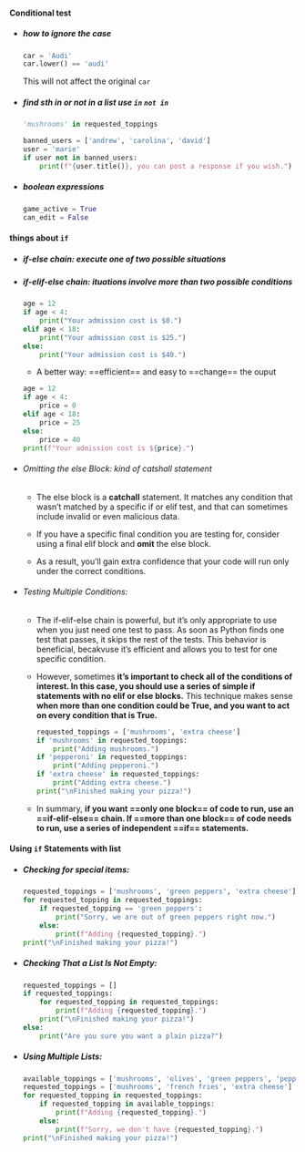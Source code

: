 #### Conditional test
* ##### how to ignore the case
    ```python
    car = 'Audi'
    car.lower() == 'audi'
    ```
    This will not affect the original `car`

* ##### find sth in or not in a list use `in` `not in`
    ```python
    'mushrooms' in requested_toppings
    ```
    ```python
    banned_users = ['andrew', 'carolina', 'david']
    user = 'marie'
    if user not in banned_users:
        print(f"{user.title()}, you can post a response if you wish.")
    ```
* ##### boolean expressions   
    ```python
    game_active = True
    can_edit = False
    ```

#### things about `if`
* ##### if-else chain: execute one of two possible situations
* ##### if-elif-else chain: ituations involve more than two possible conditions
    ```python
    age = 12
    if age < 4:
        print("Your admission cost is $0.")
    elif age < 18:
        print("Your admission cost is $25.")
    else:
        print("Your admission cost is $40.")
    ```
    * A better way: ==efficient== and easy to ==change== the ouput
    ```python
    age = 12
    if age < 4:
        price = 0
    elif age < 18:
        price = 25
    else:
        price = 40
    print(f"Your admission cost is ${price}.")
    ```
* ###### Omitting the else Block: kind of catshall statement
    * The else block is a **catchall** statement. It matches any condition that wasn’t matched by a specific if or elif test, and that can sometimes include invalid or even malicious data.

    * If you have a specific final condition you are testing for, consider using a final elif block and **omit** the else block.

    * As a result, you’ll gain extra confidence that your code will run only under the correct conditions.

* ###### Testing Multiple Conditions:
  * The if-elif-else chain is powerful, but it’s only appropriate to use when you just need one test to pass.
  As soon as Python finds one test that passes, it skips the rest of the tests. This behavior is beneficial, becakvuse it’s efficient and allows you to test for one specific condition.

  * However, sometimes **it’s important to check all of the conditions of interest. In this case, you should use a series of simple if statements with no elif or else blocks.**
  This technique makes sense **when more than one condition could be True, and you want to act on every condition that is True.**
      ```python
      requested_toppings = ['mushrooms', 'extra cheese']
      if 'mushrooms' in requested_toppings:
          print("Adding mushrooms.")
      if 'pepperoni' in requested_toppings:
          print("Adding pepperoni.")
      if 'extra cheese' in requested_toppings:
          print("Adding extra cheese.")
      print("\nFinished making your pizza!")
      ```
  * In summary, **if you want ==only one block== of code to run, use an ==if-elif-else== chain. If ==more than one block== of code needs to run, use a series of independent ==if== statements.**

#### Using `if` Statements with list
* ##### Checking for special items:
    ```python
    requested_toppings = ['mushrooms', 'green peppers', 'extra cheese']
    for requested_topping in requested_toppings:
        if requested_topping == 'green peppers':
            print("Sorry, we are out of green peppers right now.")
        else:
            print(f"Adding {requested_topping}.")
    print("\nFinished making your pizza!") 
    ```
* ##### Checking That a List Is Not Empty:
    ```python
    requested_toppings = []
    if requested_toppings:
        for requested_topping in requested_toppings:
            print(f"Adding {requested_topping}.")
        print("\nFinished making your pizza!")
    else:
        print("Are you sure you want a plain pizza?")
    ```
* ##### Using Multiple Lists:
    ```python
    available_toppings = ['mushrooms', 'olives', 'green peppers', 'pepperoni', 'pineapple', 'extra cheese']
    requested_toppings = ['mushrooms', 'french fries', 'extra cheese']
    for requested_topping in requested_toppings:
        if requested_topping in available_toppings:
            print(f"Adding {requested_topping}.")
        else:
            print(f"Sorry, we don't have {requested_topping}.")       
    print("\nFinished making your pizza!")
    ```